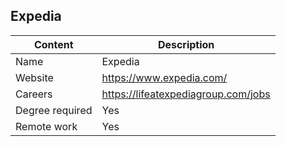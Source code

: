 ## Expedia

Content|Description
-|-
Name|Expedia
Website|https://www.expedia.com/
Careers|https://lifeatexpediagroup.com/jobs
Degree required|Yes
Remote work|Yes
